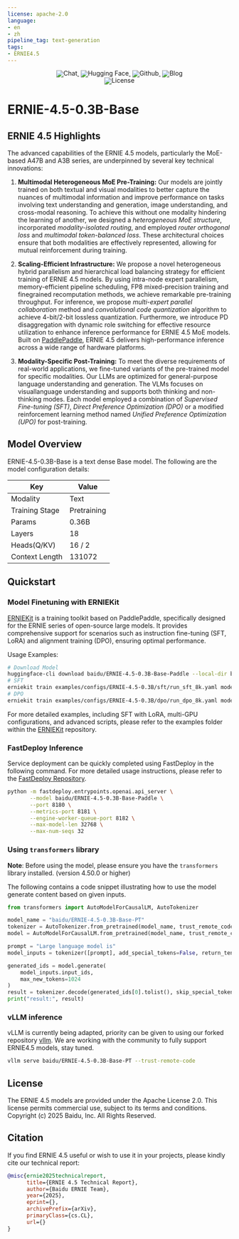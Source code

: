 ```yaml
---
license: apache-2.0
language:
- en
- zh
pipeline_tag: text-generation
tags:
- ERNIE4.5
---
```


<div align="center" style="line-height: 1;">
  <a href="https://ernie.baidu.com/" target="_blank" style="margin: 2px;">
    <img alt="Chat" src="https://img.shields.io/badge/🤖_Chat-ERNIE_Bot-blue" style="display: inline-block; vertical-align: middle;"/>
  </a>
  <a href="https://huggingface.co/baidu" target="_blank" style="margin: 2px;">
    <img alt="Hugging Face" src="https://img.shields.io/badge/%F0%9F%A4%97%20Hugging%20Face-Baidu-ffc107?color=ffc107&logoColor=white" style="display: inline-block; vertical-align: middle;"/>
  </a>
  <a href="https://github.com/PaddlePaddle/ERNIE" target="_blank" style="margin: 2px;">
    <img alt="Github" src="https://img.shields.io/badge/GitHub-ERNIE-000?logo=github&color=0000FF" style="display: inline-block; vertical-align: middle;"/>
  </a>
  <a href="https://ernie.baidu.com/blog/ernie4.5" target="_blank" style="margin: 2px;">
    <img alt="Blog" src="https://img.shields.io/badge/🖖_Blog-ERNIE4.5-A020A0" style="display: inline-block; vertical-align: middle;"/>
  </a>
</div>

<div align="center" style="line-height: 1;">
  <a href="#license" style="margin: 2px;">
    <img alt="License" src="https://img.shields.io/badge/License-Apache2.0-A5de54" style="display: inline-block; vertical-align: middle;"/>
  </a>
</div>

# ERNIE-4.5-0.3B-Base

## ERNIE 4.5 Highlights

The advanced capabilities of the ERNIE 4.5 models, particularly the MoE-based A47B and A3B series, are underpinned by several key technical innovations:

1. **Multimodal Heterogeneous MoE Pre-Training:** Our models are jointly trained on both textual and visual modalities to better capture the nuances of multimodal information and improve performance on tasks involving text understanding and generation, image understanding, and cross-modal reasoning. To achieve this without one modality hindering the learning of another, we designed a *heterogeneous MoE structure*, incorporated *modality-isolated routing*, and employed *router orthogonal loss* and *multimodal token-balanced loss*. These architectural choices ensure that both modalities are effectively represented, allowing for mutual reinforcement during training.

2. **Scaling-Efficient Infrastructure:** We propose a novel heterogeneous hybrid parallelism and hierarchical load balancing strategy for efficient training of ERNIE 4.5 models. By using intra-node expert parallelism, memory-efficient pipeline scheduling, FP8 mixed-precision training and finegrained recomputation methods, we achieve remarkable pre-training throughput. For inference, we propose *multi-expert parallel collaboration* method and *convolutional code quantization* algorithm to achieve 4-bit/2-bit lossless quantization. Furthermore, we introduce PD disaggregation with dynamic role switching for effective resource utilization to enhance inference performance for ERNIE 4.5 MoE models. Built on [PaddlePaddle](https://github.com/PaddlePaddle/Paddle), ERNIE 4.5 delivers high-performance inference across a wide range of hardware platforms.

3. **Modality-Specific Post-Training:** To meet the diverse requirements of real-world applications, we fine-tuned variants of the pre-trained model for specific modalities. Our LLMs are optimized for general-purpose language understanding and generation. The VLMs focuses on visuallanguage understanding and supports both thinking and non-thinking modes. Each model employed a combination of *Supervised Fine-tuning (SFT)*, *Direct Preference Optimization (DPO)* or a modified reinforcement learning method named *Unified Preference Optimization (UPO)* for post-training.

## Model Overview

ERNIE-4.5-0.3B-Base is a text dense Base model. The following are the model configuration details:

| Key            | Value       |
| -------------- | ----------- |
| Modality       | Text        |
| Training Stage | Pretraining |
| Params         | 0.36B       |
| Layers         | 18          |
| Heads(Q/KV)    | 16 / 2      |
| Context Length | 131072      |

## Quickstart

### Model Finetuning with ERNIEKit

[ERNIEKit](https://github.com/PaddlePaddle/ERNIE) is a training toolkit based on PaddlePaddle, specifically designed for the ERNIE series of open-source large models. It provides comprehensive support for scenarios such as instruction fine-tuning (SFT, LoRA) and alignment training (DPO), ensuring optimal performance.

Usage Examples:

```bash
# Download Model
huggingface-cli download baidu/ERNIE-4.5-0.3B-Base-Paddle --local-dir baidu/ERNIE-4.5-0.3B-Base-Paddle
# SFT
erniekit train examples/configs/ERNIE-4.5-0.3B/sft/run_sft_8k.yaml model_name_or_path=baidu/ERNIE-4.5-0.3B-Base-Paddle
# DPO
erniekit train examples/configs/ERNIE-4.5-0.3B/dpo/run_dpo_8k.yaml model_name_or_path=baidu/ERNIE-4.5-0.3B-Base-Paddle
```

For more detailed examples, including SFT with LoRA, multi-GPU configurations, and advanced scripts, please refer to the examples folder within the [ERNIEKit](https://github.com/PaddlePaddle/ERNIE) repository.

### FastDeploy Inference

Service deployment can be quickly completed using FastDeploy in the following command. For more detailed usage instructions, please refer to the [FastDeploy Repository](https://github.com/PaddlePaddle/FastDeploy).

```bash
python -m fastdeploy.entrypoints.openai.api_server \
       --model baidu/ERNIE-4.5-0.3B-Base-Paddle \
       --port 8180 \
       --metrics-port 8181 \
       --engine-worker-queue-port 8182 \
       --max-model-len 32768 \
       --max-num-seqs 32
```

### Using `transformers` library

**Note**: Before using the model, please ensure you have the `transformers` library installed. (version 4.50.0 or higher)

The following contains a code snippet illustrating how to use the model generate content based on given inputs.

```python
from transformers import AutoModelForCausalLM, AutoTokenizer

model_name = "baidu/ERNIE-4.5-0.3B-Base-PT"
tokenizer = AutoTokenizer.from_pretrained(model_name, trust_remote_code=True)
model = AutoModelForCausalLM.from_pretrained(model_name, trust_remote_code=True)

prompt = "Large language model is"
model_inputs = tokenizer([prompt], add_special_tokens=False, return_tensors="pt").to(model.device)

generated_ids = model.generate(
    model_inputs.input_ids,
    max_new_tokens=1024
)
result = tokenizer.decode(generated_ids[0].tolist(), skip_special_tokens=True)
print("result:", result)
```

### vLLM inference

vLLM is currently being adapted, priority can be given to using our forked repository [vllm](https://github.com/CSWYF3634076/vllm/tree/ernie). We are working with the community to fully support ERNIE4.5 models, stay tuned.

```bash
vllm serve baidu/ERNIE-4.5-0.3B-Base-PT --trust-remote-code
```

## License

The ERNIE 4.5 models are provided under the Apache License 2.0. This license permits commercial use, subject to its terms and conditions. Copyright (c) 2025 Baidu, Inc. All Rights Reserved.

## Citation

If you find ERNIE 4.5 useful or wish to use it in your projects, please kindly cite our technical report:

```bibtex
@misc{ernie2025technicalreport,
      title={ERNIE 4.5 Technical Report},
      author={Baidu ERNIE Team},
      year={2025},
      eprint={},
      archivePrefix={arXiv},
      primaryClass={cs.CL},
      url={}
}
```
